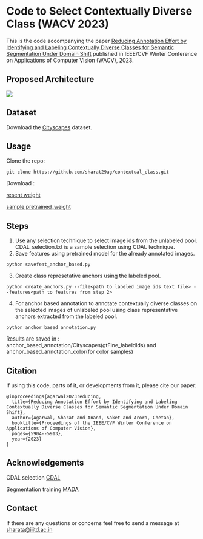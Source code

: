 # Code to Select Contextually Diverse Class (WACV 2023)
This is the code accompanying the paper [Reducing Annotation Effort by Identifying and Labeling Contextually Diverse Classes for Semantic Segmentation Under Domain Shift](https://openaccess.thecvf.com/content/WACV2023/html/Agarwal_Reducing_Annotation_Effort_by_Identifying_and_Labeling_Contextually_Diverse_Classes_WACV_2023_paper.html) published in IEEE/CVF Winter Conference on Applications of Computer Vision (WACV), 2023.

## Proposed Architecture
![](./images/work_flow.jpg)

## Dataset
Download the [Cityscapes](https://www.cityscapes-dataset.com/#download) dataset. 

## Usage
Clone the repo:
```
git clone https://github.com/sharat29ag/contextual_class.git
```
Download :

[resent weight](https://drive.google.com/file/d/14dsAeHzFH8peXk7peU8VzX1BgKHPNcZP/view?usp=share_link)

[sample pretrained_weight](https://drive.google.com/file/d/1_I9Hbd-XFi--YCEI80MGh_pyFX-U6J0M/view?usp=share_link)


## Steps
1. Use any selection technique to select image ids from the unlabeled pool. CDAL_selection.txt is a sample selection using CDAL technique.
2. Save features using pretrained model for the already annotated images. 
```
python savefeat_anchor_based.py
```
3. Create class represetative anchors using the labeled pool. 
```
python create_anchors.py --file<path to labeled image ids text file> --features<path to features from step 2>
```
4. For anchor based annotation to annotate contextually diverse classes on the selected images of unlabeled pool using class representative anchors extracted from the labeled pool. 
```
python anchor_based_annotation.py
```
Results are saved in : anchor_based_annotation/Cityscapes(gtFine_labeldIds) and anchor_based_annotation_color(for color samples)
## Citation
If using this code, parts of it, or developments from it, please cite our paper:
```
@inproceedings{agarwal2023reducing,
  title={Reducing Annotation Effort by Identifying and Labeling Contextually Diverse Classes for Semantic Segmentation Under Domain Shift},
  author={Agarwal, Sharat and Anand, Saket and Arora, Chetan},
  booktitle={Proceedings of the IEEE/CVF Winter Conference on Applications of Computer Vision},
  pages={5904--5913},
  year={2023}
}
```
## Acknowledgements
CDAL selection [CDAL](https://github.com/KaiyangZhou/pytorch-vsumm-reinforce)

Segmentation training [MADA](https://github.com/munanning/MADA) 

## Contact
If there are any questions or concerns feel free to send a message at sharata@iiitd.ac.in
